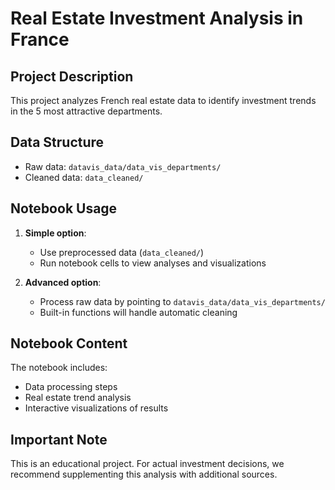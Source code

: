 # Real Estate Investment Analysis in France

## Project Description
This project analyzes French real estate data to identify investment trends in the 5 most attractive departments.

## Data Structure
- Raw data: `datavis_data/data_vis_departments/` 
- Cleaned data: `data_cleaned/`

## Notebook Usage
1. **Simple option**:
   - Use preprocessed data (`data_cleaned/`)
   - Run notebook cells to view analyses and visualizations

2. **Advanced option**:
   - Process raw data by pointing to `datavis_data/data_vis_departments/`
   - Built-in functions will handle automatic cleaning

## Notebook Content
The notebook includes:
- Data processing steps
- Real estate trend analysis
- Interactive visualizations of results

## Important Note
This is an educational project. For actual investment decisions, we recommend supplementing this analysis with additional sources.
